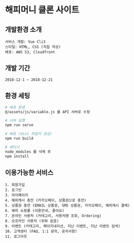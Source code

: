
# 해피머니 클론 사이트

## 개발환경 소개
```
서비스 개발: Vue Cli3
스타일: HTML, CSS (직접 작성)
배포: AWS S3, Cloudfront
```

## 개발 기간
`2018-12-1 ~ 2018-12-21`

## 환경 세팅
```bash
# 배포 환경
@/assets/js/variable.js 를 API 서버로 수정

# 서버 실행
npm run serve

# 배포 (dist 파일이 생성)
npm run build

# 에러시
node_modules 를 삭제 후
npm install

```

## 이용가능한 서비스
```
1. 회원가입
2. 로그인
3. 마이페이지
4. 해피캐시 충전 (카카오페이, 상품권으로 충전)
5. 상품권 충전 (EMAIL 상품권, SMS 상품권, 카카오페이, 해피캐시 결제)
6. 해피 쇼핑몰 (이용안내, 좋아요)
7. 온라인 사용처 (카테고리, 사용처명 조회, Ordering)
8. 오프라인 사용처 (위와 같음)
9. 이벤트 (카테고리, 페이지네이션, 지난 이벤트, 지난 이벤트 검색)
10. 고객센터 (FAQ, 1:1 문의, 공지사항)
11. 로그아웃
```
